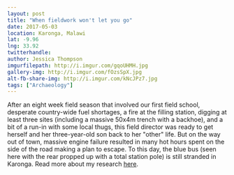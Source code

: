```yaml
---
layout: post
title: "When fieldwork won't let you go"
date: 2017-05-03
location: Karonga, Malawi
lat: -9.96
lng: 33.92
twitterhandle: 
author: Jessica Thompson
imgurfilepath: http://i.imgur.com/gqoUHMH.jpg
gallery-img: http://i.imgur.com/fOzsSpX.jpg
alt-fb-share-img: http://i.imgur.com/kNcJPz7.jpg
tags: ["Archaeology"]
---
```

	
After an eight week field season that involved our first field school, desperate country-wide fuel shortages, a fire at the filling station, digging at least three sites (including a massive 50x4m trench with a backhoe), and a bit of a run-in with some local thugs, this field director was ready to get herself and her three-year-old son back to her "other" life. But on the way out of town, massive engine failure resulted in many hot hours spent on the side of the road making a plan to escape. To this day, the blue bus (seen here with the rear propped up with a total station pole) is still stranded in Karonga. Read more about my research [here](https://scholarblogs.emory.edu/jcthompson/).
